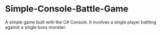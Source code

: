 # Simple-Console-Battle-Game
A simple game built with the C# Console. It involves a single player battling against a single boss monster.

